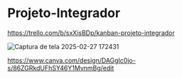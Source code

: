 # Projeto-Integrador

https://trello.com/b/sxXisBDp/kanban-projeto-integrador

![Captura de tela 2025-02-27 172431](https://github.com/user-attachments/assets/fb372ab8-3176-4297-991b-440373013445)

https://www.canva.com/design/DAGgIc0jo-s/86ZGRkdUFhSY46Y1MvnmBg/edit
